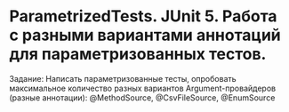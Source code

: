 # ParametrizedTests.    JUnit 5. Работа с разными вариантами аннотаций для параметризованных тестов.
Задание: Написать параметризованные тесты, опробовать максимальное количество разных вариантов Argument-провайдеров (разные аннотации): @MethodSource, @CsvFileSource, @EnumSource

